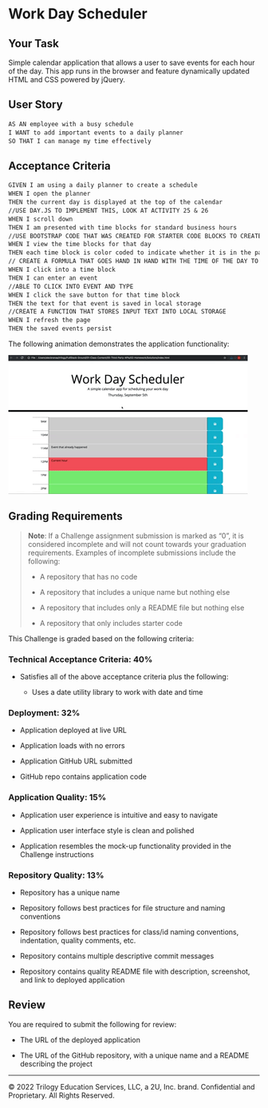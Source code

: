 # Work Day Scheduler

## Your Task

Simple calendar application that allows a user to save events for each hour of the day. This app runs in the browser and feature dynamically updated HTML and CSS powered by jQuery.

## User Story

```md
AS AN employee with a busy schedule
I WANT to add important events to a daily planner
SO THAT I can manage my time effectively
```

## Acceptance Criteria

```md
GIVEN I am using a daily planner to create a schedule
WHEN I open the planner
THEN the current day is displayed at the top of the calendar
//USE DAY.JS TO IMPLEMENT THIS, LOOK AT ACTIVITY 25 & 26
WHEN I scroll down
THEN I am presented with time blocks for standard business hours
//USE BOOTSTRAP CODE THAT WAS CREATED FOR STARTER CODE BLOCKS TO CREATE UP UNTIL 5PM
WHEN I view the time blocks for that day
THEN each time block is color coded to indicate whether it is in the past, present, or future
// CREATE A FORMULA THAT GOES HAND IN HAND WITH THE TIME OF THE DAY TO DETERMINE IF CODE BLOCK SHOULD BE GREY(PAST),RED(PRESENT),GREEN(FUTURE)
WHEN I click into a time block
THEN I can enter an event
//ABLE TO CLICK INTO EVENT AND TYPE
WHEN I click the save button for that time block
THEN the text for that event is saved in local storage
//CREATE A FUNCTION THAT STORES INPUT TEXT INTO LOCAL STORAGE
WHEN I refresh the page
THEN the saved events persist
```

The following animation demonstrates the application functionality:

<!-- @TODO: create ticket to review/update image) -->

![A user clicks on slots on the color-coded calendar and edits the events.](./Assets/05-third-party-apis-homework-demo.gif)

## Grading Requirements

> **Note**: If a Challenge assignment submission is marked as “0”, it is considered incomplete and will not count towards your graduation requirements. Examples of incomplete submissions include the following:
>
> - A repository that has no code
>
> - A repository that includes a unique name but nothing else
>
> - A repository that includes only a README file but nothing else
>
> - A repository that only includes starter code

This Challenge is graded based on the following criteria:

### Technical Acceptance Criteria: 40%

- Satisfies all of the above acceptance criteria plus the following:

  - Uses a date utility library to work with date and time

### Deployment: 32%

- Application deployed at live URL

- Application loads with no errors

- Application GitHub URL submitted

- GitHub repo contains application code

### Application Quality: 15%

- Application user experience is intuitive and easy to navigate

- Application user interface style is clean and polished

- Application resembles the mock-up functionality provided in the Challenge instructions

### Repository Quality: 13%

- Repository has a unique name

- Repository follows best practices for file structure and naming conventions

- Repository follows best practices for class/id naming conventions, indentation, quality comments, etc.

- Repository contains multiple descriptive commit messages

- Repository contains quality README file with description, screenshot, and link to deployed application

## Review

You are required to submit the following for review:

- The URL of the deployed application

- The URL of the GitHub repository, with a unique name and a README describing the project

---

© 2022 Trilogy Education Services, LLC, a 2U, Inc. brand. Confidential and Proprietary. All Rights Reserved.
